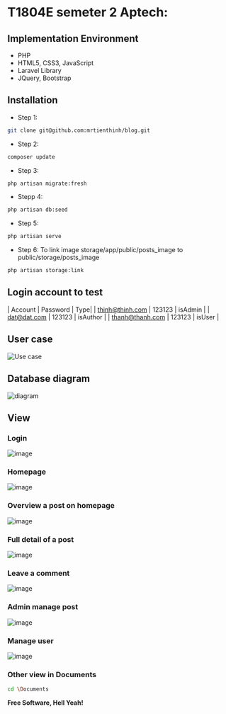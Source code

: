 # T1804E semeter 2 Aptech:

## Implementation Environment
-	PHP
-   HTML5, CSS3, JavaScript
-	Laravel Library
-	JQuery, Bootstrap


## Installation
* Step 1:

```bash
git clone git@github.com:mrtienthinh/blog.git
```

* Step 2:

```bash
composer update
```

* Step 3:

```bash
php artisan migrate:fresh
```

* Stepp 4:

```bash
php artisan db:seed
```

* Step 5:

```bash
php artisan serve
```
* Step 6: To link image storage/app/public/posts_image to public/storage/posts_image

```bash
php artisan storage:link
```

## Login account to test

| Account | Password | Type|
| thinh@thinh.com | 123123 | isAdmin |
| dat@dat.com | 123123 | isAuthor |
| thanh@thanh.com | 123123 | isUser |

## User case
![Use case](https://user-images.githubusercontent.com/41829799/57977793-0efa2380-7a2a-11e9-8132-b60f4740c009.jpg)

## Database diagram
![diagram](https://user-images.githubusercontent.com/41829799/57977796-26d1a780-7a2a-11e9-8870-0a7d9d564f9e.jpg)

## View

### Login
![image](https://user-images.githubusercontent.com/41829799/57977822-90ea4c80-7a2a-11e9-9dba-68d2f351668e.png)

### Homepage
![image](https://user-images.githubusercontent.com/41829799/57977827-b414fc00-7a2a-11e9-971b-f4e661302437.png)

### Overview a post on homepage
![image](https://user-images.githubusercontent.com/41829799/57977839-cee77080-7a2a-11e9-8d35-811c12b56ebd.png)

### Full detail of a post
![image](https://user-images.githubusercontent.com/41829799/57977844-eb83a880-7a2a-11e9-8ab6-5b1e79a8b961.png)

### Leave a comment
![image](https://user-images.githubusercontent.com/41829799/57977849-0229ff80-7a2b-11e9-8d5b-6ff390ce9269.png)

### Admin manage post
![image](https://user-images.githubusercontent.com/41829799/57977859-31407100-7a2b-11e9-9ce3-64fd1a4b0af1.png)

### Manage user
![image](https://user-images.githubusercontent.com/41829799/57977867-47e6c800-7a2b-11e9-8759-504d651bba66.png)

### Other view in Documents
```sh
cd \Documents
```
**Free Software, Hell Yeah!**



